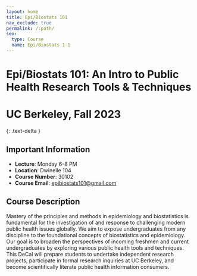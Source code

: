 ```yaml
---
layout: home
title: Epi/Biostats 101
nav_exclude: true
permalink: /:path/
seo:
  type: Course
  name: Epi/Biostats 1-1
---
```


# Epi/Biostats 101: An Intro to Public Health Research Tools & Techniques

# UC Berkeley, Fall 2023
{: .text-delta }


## Important Information

- **Lecture**: Monday 6-8 PM
- **Location**: Dwinelle 104
- **Course Number**: 30102
- **Course Email**: [epibiostats101@gmail.com](mailto:epibiostats101@gmail.com)

## Course Description
Mastery of the principles and methods in epidemiology and biostatistics is fundamental for the investigation of and response to challenging modern public health issues globally. We aim to expose undergraduates from any discipline to the foundational concepts of biostatistics and epidemiology. Our goal is to broaden the perspectives of incoming freshmen and current undergraduates by exploring various public health tools and techniques. This DeCal will prepare students to undertake independent research projects, participate in formal research inquiries at UC Berkeley, and become scientifically literate public health information consumers. 